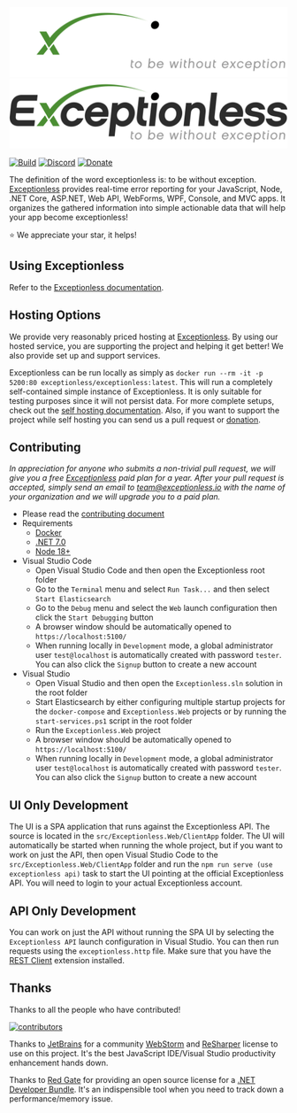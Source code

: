 [![Exceptionless](https://raw.githubusercontent.com/exceptionless/MediaKit/main/exceptionless-dark-bg.svg#gh-dark-mode-only "Exceptionless")](https://exceptionless.com#gh-dark-mode-only)
[![Exceptionless](https://raw.githubusercontent.com/exceptionless/MediaKit/main/exceptionless.svg#gh-light-mode-only "Exceptionless")](https://exceptionless.com#gh-light-mode-only)

[![Build](https://github.com/exceptionless/Exceptionless/workflows/Build/badge.svg?branch=main)](https://github.com/exceptionless/Exceptionless/actions?query=branch%3Amain)
[![Discord](https://img.shields.io/discord/715744504891703319)](https://discord.gg/6HxgFCx)
[![Donate](https://img.shields.io/badge/donorbox-donate-blue.svg)](https://donorbox.org/exceptionless?recurring=true)

The definition of the word exceptionless is: to be without exception. [Exceptionless](http://exceptionless.com) provides real-time error reporting for your JavaScript, Node, .NET Core, ASP.NET, Web API, WebForms, WPF, Console, and MVC apps. It organizes the gathered information into simple actionable data that will help your app become exceptionless!

⭐️ We appreciate your star, it helps!

## Using Exceptionless
Refer to the [Exceptionless documentation](https://exceptionless.com/docs/).

## Hosting Options
We provide very reasonably priced hosting at [Exceptionless](http://exceptionless.com). By using our hosted service, you are supporting the project and helping it get better! We also provide set up and support services.

Exceptionless can be run locally as simply as `docker run --rm -it -p 5200:80 exceptionless/exceptionless:latest`. This will run a completely self-contained simple instance of Exceptionless. It is only suitable for testing purposes since it will not persist data. For more complete setups, check out the [self hosting documentation](https://exceptionless.com/docs/self-hosting/). Also, if you want to support the project while self hosting you can send us a pull request or [donation](https://donorbox.org/exceptionless?recurring=true).

## Contributing
_In appreciation for anyone who submits a non-trivial pull request, we will give you a free [Exceptionless](http://exceptionless.com) paid plan for a year. After your pull request is accepted, simply send an email to team@exceptionless.io with the name of your organization and we will upgrade you to a paid plan._

- Please read the [contributing document](https://github.com/exceptionless/Exceptionless/blob/main/CONTRIBUTING.md)
- Requirements
  - [Docker](https://www.docker.com/get-docker)
  - [.NET 7.0](https://dotnet.microsoft.com/)
  - [Node 18+](https://nodejs.org/)
- Visual Studio Code
  - Open Visual Studio Code and then open the Exceptionless root folder
  - Go to the `Terminal` menu and select `Run Task...` and then select `Start Elasticsearch`
  - Go to the `Debug` menu and select the `Web` launch configuration then click the `Start Debugging` button
  - A browser window should be automatically opened to `https://localhost:5100/`
  - When running locally in `Development` mode, a global administrator user `test@localhost` is automatically created with password `tester`. You can also click the `Signup` button to create a new account
- Visual Studio
  - Open Visual Studio and then open the `Exceptionless.sln` solution in the root folder
  - Start Elasticsearch by either configuring multiple startup projects for the `docker-compose` and `Exceptionless.Web` projects or by running the `start-services.ps1` script in the root folder
  - Run the `Exceptionless.Web` project
  - A browser window should be automatically opened to `https://localhost:5100/`
  - When running locally in `Development` mode, a global administrator user `test@localhost` is automatically created with password `tester`. You can also click the `Signup` button to create a new account

## UI Only Development
The UI is a SPA application that runs against the Exceptionless API. The source is located in the `src/Exceptionless.Web/ClientApp` folder. The UI will automatically be started when running the whole project, but if you want to work on just the API, then open Visual Studio Code to the `src/Exceptionless.Web/ClientApp` folder and run the `npm run serve (use exceptionless api)` task to start the UI pointing at the official Exceptionless API. You will need to login to your actual Exceptionless account.

## API Only Development
You can work on just the API without running the SPA UI by selecting the `Exceptionless API` launch configuration in Visual Studio. You can then run requests using the `exceptionless.http` file. Make sure that you have the [REST Client](https://marketplace.visualstudio.com/items?itemName=humao.rest-client) extension installed.

## Thanks

Thanks to all the people who have contributed!

[![contributors](https://contributors-img.web.app/image?repo=exceptionless/exceptionless)](https://github.com/exceptionless/exceptionless/graphs/contributors)

Thanks to [JetBrains](http://jetbrains.com) for a community [WebStorm](https://www.jetbrains.com/webstorm/) and [ReSharper](https://www.jetbrains.com/resharper/) license to use on this project. It's the best JavaScript IDE/Visual Studio productivity enhancement hands down.

Thanks to [Red Gate](http://www.red-gate.com) for providing an open source license for a [.NET Developer Bundle](http://www.red-gate.com/products/dotnet-development/). It's an indispensible tool when you need to track down a performance/memory issue.

